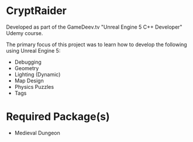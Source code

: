 # CryptRaider
Developed as part of the GameDeev.tv "Unreal Engine 5 C++ Developer" Udemy course.

The primary focus of this project was to learn how to develop the following using Unreal Engine 5:
- Debugging
- Geometry
- Lighting (Dynamic)
- Map Design
- Physics Puzzles
- Tags

# Required Package(s)
- Medieval Dungeon

